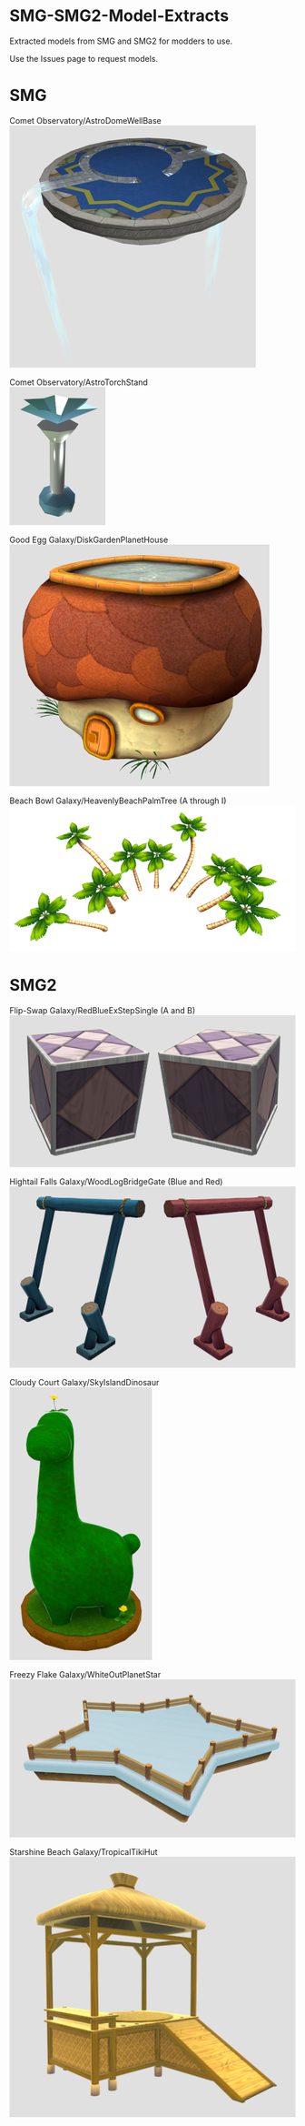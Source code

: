 # SMG-SMG2-Model-Extracts
Extracted models from SMG and SMG2 for modders to use.

Use the Issues page to request models.

# SMG
Comet Observatory/AstroDomeWellBase  
![Image](/SMG/Comet%20Observatory/AstroDomeWellBase.png)

Comet Observatory/AstroTorchStand  
![Image](/SMG/Comet%20Observatory/AstroTorchStand.png)

Good Egg Galaxy/DiskGardenPlanetHouse  
![Image](/SMG/Good%20Egg%20Galaxy/DiskGardenPlanetHouse.png)

Beach Bowl Galaxy/HeavenlyBeachPalmTree (A through I)  
![Image](/SMG/Beach%20Bowl%20Galaxy/HeavenlyBeachPalmTree.png)

# SMG2
Flip-Swap Galaxy/RedBlueExStepSingle (A and B)  
![Image](/SMG2/Flip-Swap%20Galaxy/RedBlueExStepSingle.png)

Hightail Falls Galaxy/WoodLogBridgeGate (Blue and Red)  
![Image](/SMG2/Hightail%20Falls%20Galaxy/WoodLogBridgeGate.png)

Cloudy Court Galaxy/SkyIslandDinosaur  
![Image](/SMG2/Cloudy%20Court%20Galaxy/SkyIslandDinosaur.png)

Freezy Flake Galaxy/WhiteOutPlanetStar  
![Image](/SMG2/Freezy%20Flake%20Galaxy/WhiteOutPlanetStar.png)

Starshine Beach Galaxy/TropicalTikiHut  
![Image](/SMG2/Starshine%20Beach%20Galaxy/TropicalTikiHut.png)
